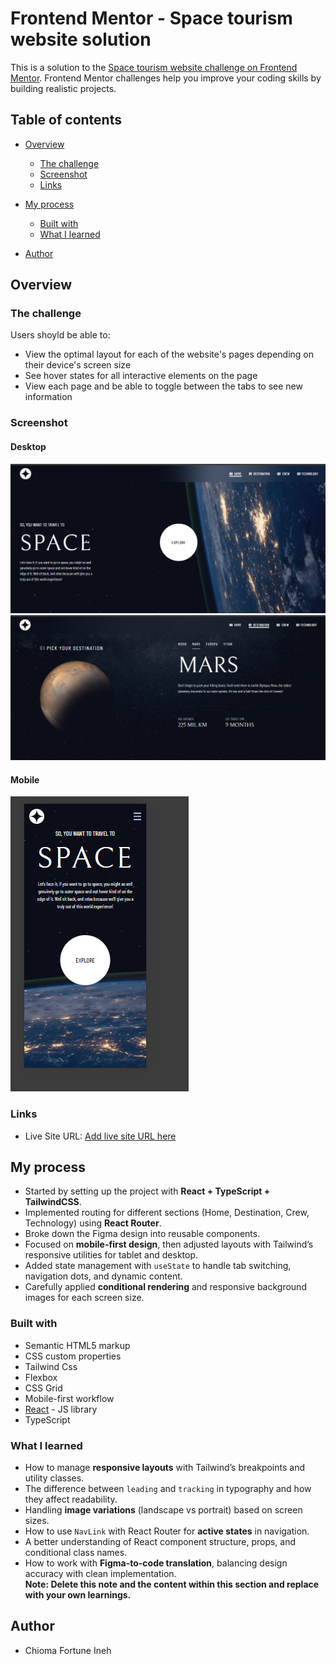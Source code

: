# Frontend Mentor - Space tourism website solution

This is a solution to the [Space tourism website challenge on Frontend Mentor](https://www.frontendmentor.io/challenges/space-tourism-multipage-website-gRWj1URZ3). Frontend Mentor challenges help you improve your coding skills by building realistic projects.

## Table of contents

- [Overview](#overview)
  - [The challenge](#the-challenge)
  - [Screenshot](#screenshot)
  - [Links](#links)
- [My process](#my-process)

  - [Built with](#built-with)
  - [What I learned](#what-i-learned)

- [Author](#author)

## Overview

### The challenge

Users shoyld be able to:

- View the optimal layout for each of the website's pages depending on their device's screen size
- See hover states for all interactive elements on the page
- View each page and be able to toggle between the tabs to see new information

### Screenshot

#### Desktop

![Desktop Screenshot](./src/screenshots/space-screenshot-2.png)
![Desktop Screenshot](./src/screenshots/space-screenshot-3.png)

#### Mobile

![Mobile Screenshot](./src/screenshots/space-screenshot-1.png)

### Links

- Live Site URL: [Add live site URL here](https://your-live-site-url.com)

## My process

- Started by setting up the project with **React + TypeScript + TailwindCSS**.
- Implemented routing for different sections (Home, Destination, Crew, Technology) using **React Router**.
- Broke down the Figma design into reusable components.
- Focused on **mobile-first design**, then adjusted layouts with Tailwind’s responsive utilities for tablet and desktop.
- Added state management with `useState` to handle tab switching, navigation dots, and dynamic content.
- Carefully applied **conditional rendering** and responsive background images for each screen size.

### Built with

- Semantic HTML5 markup
- CSS custom properties
- Tailwind Css
- Flexbox
- CSS Grid
- Mobile-first workflow
- [React](https://reactjs.org/) - JS library
- TypeScript

### What I learned

- How to manage **responsive layouts** with Tailwind’s breakpoints and utility classes.
- The difference between `leading` and `tracking` in typography and how they affect readability.
- Handling **image variations** (landscape vs portrait) based on screen sizes.
- How to use `NavLink` with React Router for **active states** in navigation.
- A better understanding of React component structure, props, and conditional class names.
- How to work with **Figma-to-code translation**, balancing design accuracy with clean implementation.  
  **Note: Delete this note and the content within this section and replace with your own learnings.**

## Author

- Chioma Fortune Ineh
